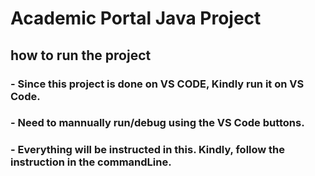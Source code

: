 # Academic Portal Java Project
## how to run the project
### - Since this project is done on VS CODE, Kindly run it on VS Code. 
### - Need to mannually run/debug using the VS Code buttons.
### - Everything will be instructed in this. Kindly, follow the instruction in the commandLine.

